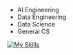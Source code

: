 - AI Engineering
- Data Engineering
- Data Science
- General CS


[![My Skills](https://skillicons.dev/icons?i=python,java,cpp,ts,r,cs,sass,sklearn,tensorflow,pytorch,aws,azure,docker,kubernetes,terraform,react,postgresql,mongodb,ghactions)](https://skillicons.dev)


<!--- # Thinking 🤔
[![My Skills](https://skillicons.dev/icons?i=rust,zig)](https://skillicons.dev) --> 


<!-- # Contact📇
<div id="badges">
   <a href="mailto:kshatriya.prithvi.raj.27@gmail.com?">
   <img src="https://img.shields.io/badge/gmail-%23DD0031.svg?&style=for-the-badge&logo=gmail&logoColor=white" alt="Gmail Badge"/>
   </a> 
   &nbsp;
   <a href="https://www.linkedin.com/in/prithvi-raj-k-3431a8162/">
   <img src="https://img.shields.io/badge/LinkedIn-blue?style=for-the-badge&logo=linkedin&logoColor=white" alt="LinkedIn Badge"/>
   </a>
   &nbsp;
   <a href="https://discord.com/users/:1264564017951932456">
   <img src="https://img.shields.io/badge/Discord-%235865F2.svg?style=for-the-badge&logo=discord&logoColor=white"/>
   </a>
</div>
--> 
